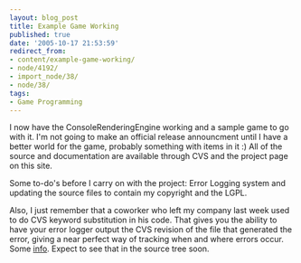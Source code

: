 ```yaml
---
layout: blog_post
title: Example Game Working
published: true
date: '2005-10-17 21:53:59'
redirect_from:
- content/example-game-working/
- node/4192/
- import_node/38/
- node/38/
tags:
- Game Programming
---
```


I now have the ConsoleRenderingEngine working and a sample game to go with it. I'm not going to make an official release announcment until I have a better world for the game, probably something with items in it :) All of the source and documentation are available through CVS and the project page on this site. 

Some to-do's before I carry on with the project: Error Logging system and updating the source files to contain my copyright and the LGPL. 

Also, I just remember that a coworker who left my company last week used to do CVS keyword substitution in his code. That gives you the ability to have your error logger output the CVS revision of the file that generated the error, giving a near perfect way of tracking when and where errors occur. Some [info](http://ximbiot.com/cvs/manual/cvs-1.12.13/cvs_12.html). Expect to see that in the source tree soon.
